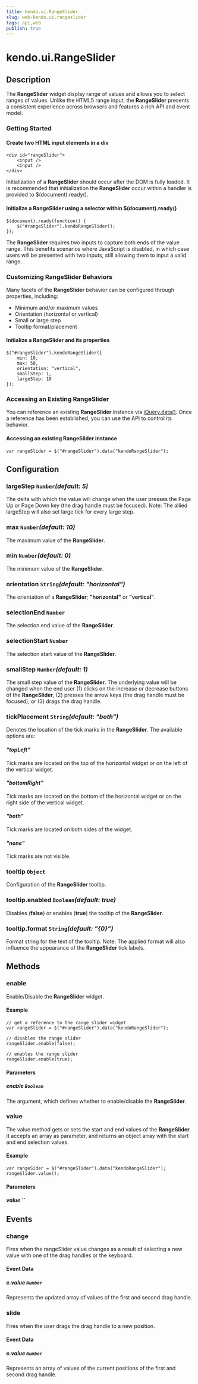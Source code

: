 ```yaml
---
title: kendo.ui.RangeSlider
slug: web-kendo.ui.rangeslider
tags: api,web
publish: true
---
```


# kendo.ui.RangeSlider

## Description

The **RangeSlider** widget display range of values and allows you to select ranges of values. Unlike the HTML5 range input, the **RangeSlider** presents a consistent experience across browsers and features a rich API and event model.

### Getting Started

#### Create two HTML input elements in a div

    <div id="rangeSlider">
        <input />
        <input />
    </div>

Initialization of a **RangeSlider** should occur after the DOM is fully loaded. It is recommended
that initialization the **RangeSlider** occur within a handler is provided to $(document).ready().

#### Initialize a RangeSlider using a selector within $(document).ready()

    $(document).ready(function() {
        $("#rangeSlider").kendoRangeSlider();
    });

The **RangeSlider** requires two inputs to capture both ends of the value range. This benefits
scenarios where JavaScript is disabled, in which case users will be presented with two inputs, still allowing them to input a valid range.

### Customizing RangeSlider Behaviors

Many facets of the **RangeSlider** behavior can be configured through
properties, including:

*   Minimum and/or maximum values
*   Orientation (horizontal or vertical)
*   Small or large step
*   Tooltip format/placement

#### Initialize a RangeSlider and its properties

    $("#rangeSlider").kendoRangeSlider({
        min: 10,
        max: 50,
        orientation: "vertical",
        smallStep: 1,
        largeStep: 10
    });

### Accessing an Existing RangeSlider

You can reference an existing **RangeSlider** instance via
[jQuery.data()](http://api.jquery.com/jQuery.data/). Once a reference has been established, you can
use the API to control its behavior.

#### Accessing an existing RangeSlider instance

    var rangeSlider = $("#rangeSlider").data("kendoRangeSlider");

## Configuration

### largeStep `Number`*(default: 5)*

The delta with which the value will change when the user presses the Page Up or Page Down key (the drag
handle must be focused). Note: The allied largeStep will also set large tick for every large step.

### max `Number`*(default: 10)*

The maximum value of the **RangeSlider**.

### min `Number`*(default: 0)*

The minimum value of the **RangeSlider**.

### orientation `String`*(default: "horizontal")*

The orientation of a **RangeSlider**; **"horizontal"** or
**"vertical"**.

### selectionEnd `Number`

The selection end value of the **RangeSlider**.

### selectionStart `Number`

The selection start value of the **RangeSlider**.

### smallStep `Number`*(default: 1)*

The small step value of the **RangeSlider**. The underlying value will be changed when the end
user (1) clicks on the increase or decrease buttons of the **RangeSlider**, (2) presses the
arrow keys (the drag handle must be focused), or (3) drags the drag handle.

### tickPlacement `String`*(default: "both")*

Denotes the location of the tick marks in the **RangeSlider**. The available options are:


#### *"topLeft"*

Tick marks are located on the top of the horizontal widget or on the left of
  the vertical widget.

#### *"bottomRight"*

Tick marks are located on the bottom of the horizontal widget or on the
  right side of the vertical widget.

#### *"both"*

Tick marks are located on both sides of the widget.

#### *"none"*

Tick marks are not visible.

### tooltip `Object`

Configuration of the **RangeSlider** tooltip.

### tooltip.enabled `Boolean`*(default: true)*

Disables (**false**) or enables (**true**) the tooltip of the **RangeSlider**.

### tooltip.format `String`*(default: "{0}")*

Format string for the text of the tooltip. Note: The applied format will also influence the appearance of
the **RangeSlider** tick labels.

## Methods

### enable

Enable/Disable the **RangeSlider** widget.

#### Example

    // get a reference to the range slider widget
    var rangeSlider = $("#rangeSlider").data("kendoRangeSlider");
    
    // disables the range slider
    rangeSlider.enable(false);
    
    // enables the range slider
    rangeSlider.enable(true);

#### Parameters

##### enable `Boolean`

The argument, which defines whether to enable/disable the **RangeSlider**.

### value

The value method gets or sets the start and end values of the **RangeSlider**. It
accepts an array as parameter, and returns an object array with the start and end
selection values.

#### Example

    var rangeSider = $("#rangeSlider").data("kendoRangeSlider");
    rangeSlider.value();

#### Parameters

##### value ``

## Events

### change

Fires when the rangeSlider value changes as a result of selecting a new value with one of the drag handles or the keyboard.

#### Event Data

##### e.value `Number`

Represents the updated array of values of the first and second drag handle.

### slide

Fires when the user drags the drag handle to a new position.

#### Event Data

##### e.value `Number`

Represents an array of values of the current positions of the first and second drag handle.